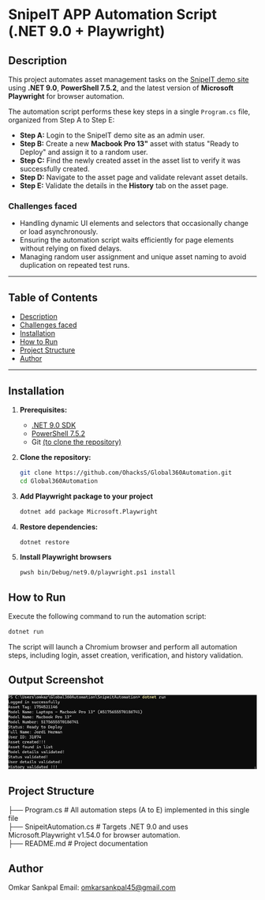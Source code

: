 # SnipeIT APP Automation Script (.NET 9.0 + Playwright)

## Description

This project automates asset management tasks on the [SnipeIT demo site](https://demo.snipeitapp.com/login) using **.NET 9.0**, **PowerShell 7.5.2**, and the latest version of **Microsoft Playwright** for browser automation.

The automation script performs these key steps in a single `Program.cs` file, organized from Step A to Step E:

- **Step A:** Login to the SnipeIT demo site as an admin user.
- **Step B:** Create a new **Macbook Pro 13"** asset with status "Ready to Deploy" and assign it to a random user.
- **Step C:** Find the newly created asset in the asset list to verify it was successfully created.
- **Step D:** Navigate to the asset page and validate relevant asset details.
- **Step E:** Validate the details in the **History** tab on the asset page.

### Challenges faced

- Handling dynamic UI elements and selectors that occasionally change or load asynchronously.
- Ensuring the automation script waits efficiently for page elements without relying on fixed delays.
- Managing random user assignment and unique asset naming to avoid duplication on repeated test runs.

---

## Table of Contents

- [Description](#description)
- [Challenges faced](#challenges-faced)
- [Installation](#installation)
- [How to Run](#how-to-run)
- [Project Structure](#project-structure)
- [Author](#author)

---

## Installation

1. **Prerequisites:**

   - [.NET 9.0 SDK](https://dotnet.microsoft.com/en-us/download/dotnet/9.0)
   - [PowerShell 7.5.2](https://learn.microsoft.com/en-us/powershell/scripting/install/installing-powershell)
   - Git [(to clone the repository)](https://github.com/OhacksS/Global360Automation.git)

2. **Clone the repository:**

   ```bash
   git clone https://github.com/OhacksS/Global360Automation.git
   cd Global360Automation
   ```

3. **Add Playwright package to your project**
   ```bash
   dotnet add package Microsoft.Playwright
   ```
4. **Restore dependencies:**
    ```bash
    dotnet restore
    ```

5. **Install Playwright browsers**
    ```bash
    pwsh bin/Debug/net9.0/playwright.ps1 install
    ```
    
## How to Run

Execute the following command to run the automation script:
  
 ```bash
dotnet run
```

The script will launch a Chromium browser and perform all automation steps, including login, asset creation, verification, and history validation.

## Output Screenshot
![Automation Script Running](./Snipeitapp-console-output.png)

## Project Structure
 ├── Program.cs      # All automation steps (A to E) implemented in this single file<br>
 ├── SnipeitAutomation.cs       # Targets .NET 9.0 and uses Microsoft.Playwright v1.54.0 for browser automation.<br>
 ├── README.md       # Project documentation
 
## Author
Omkar Sankpal
Email: omkarsankpal45@gmail.com


